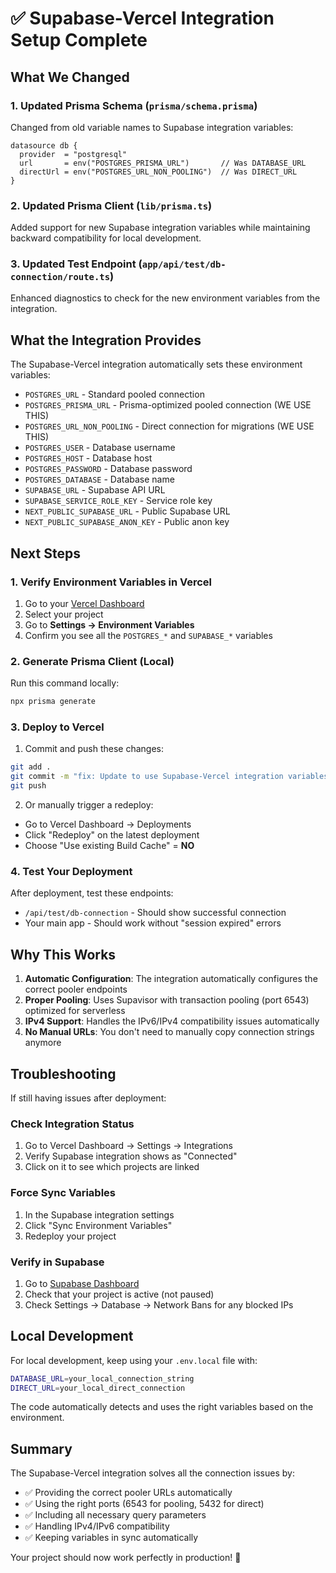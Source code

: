 # ✅ Supabase-Vercel Integration Setup Complete

## What We Changed

### 1. Updated Prisma Schema (`prisma/schema.prisma`)
Changed from old variable names to Supabase integration variables:
```prisma
datasource db {
  provider  = "postgresql"
  url       = env("POSTGRES_PRISMA_URL")       // Was DATABASE_URL
  directUrl = env("POSTGRES_URL_NON_POOLING")  // Was DIRECT_URL
}
```

### 2. Updated Prisma Client (`lib/prisma.ts`)
Added support for new Supabase integration variables while maintaining backward compatibility for local development.

### 3. Updated Test Endpoint (`app/api/test/db-connection/route.ts`)
Enhanced diagnostics to check for the new environment variables from the integration.

## What the Integration Provides

The Supabase-Vercel integration automatically sets these environment variables:
- `POSTGRES_URL` - Standard pooled connection
- `POSTGRES_PRISMA_URL` - Prisma-optimized pooled connection (WE USE THIS)
- `POSTGRES_URL_NON_POOLING` - Direct connection for migrations (WE USE THIS)
- `POSTGRES_USER` - Database username
- `POSTGRES_HOST` - Database host
- `POSTGRES_PASSWORD` - Database password
- `POSTGRES_DATABASE` - Database name
- `SUPABASE_URL` - Supabase API URL
- `SUPABASE_SERVICE_ROLE_KEY` - Service role key
- `NEXT_PUBLIC_SUPABASE_URL` - Public Supabase URL
- `NEXT_PUBLIC_SUPABASE_ANON_KEY` - Public anon key

## Next Steps

### 1. Verify Environment Variables in Vercel
1. Go to your [Vercel Dashboard](https://vercel.com/dashboard)
2. Select your project
3. Go to **Settings → Environment Variables**
4. Confirm you see all the `POSTGRES_*` and `SUPABASE_*` variables

### 2. Generate Prisma Client (Local)
Run this command locally:
```bash
npx prisma generate
```

### 3. Deploy to Vercel
1. Commit and push these changes:
```bash
git add .
git commit -m "fix: Update to use Supabase-Vercel integration variables"
git push
```

2. Or manually trigger a redeploy:
- Go to Vercel Dashboard → Deployments
- Click "Redeploy" on the latest deployment
- Choose "Use existing Build Cache" = **NO**

### 4. Test Your Deployment
After deployment, test these endpoints:
- `/api/test/db-connection` - Should show successful connection
- Your main app - Should work without "session expired" errors

## Why This Works

1. **Automatic Configuration**: The integration automatically configures the correct pooler endpoints
2. **Proper Pooling**: Uses Supavisor with transaction pooling (port 6543) optimized for serverless
3. **IPv4 Support**: Handles the IPv6/IPv4 compatibility issues automatically
4. **No Manual URLs**: You don't need to manually copy connection strings anymore

## Troubleshooting

If still having issues after deployment:

### Check Integration Status
1. Go to Vercel Dashboard → Settings → Integrations
2. Verify Supabase integration shows as "Connected"
3. Click on it to see which projects are linked

### Force Sync Variables
1. In the Supabase integration settings
2. Click "Sync Environment Variables"
3. Redeploy your project

### Verify in Supabase
1. Go to [Supabase Dashboard](https://app.supabase.com)
2. Check that your project is active (not paused)
3. Check Settings → Database → Network Bans for any blocked IPs

## Local Development

For local development, keep using your `.env.local` file with:
```bash
DATABASE_URL=your_local_connection_string
DIRECT_URL=your_local_direct_connection
```

The code automatically detects and uses the right variables based on the environment.

## Summary

The Supabase-Vercel integration solves all the connection issues by:
- ✅ Providing the correct pooler URLs automatically
- ✅ Using the right ports (6543 for pooling, 5432 for direct)
- ✅ Including all necessary query parameters
- ✅ Handling IPv4/IPv6 compatibility
- ✅ Keeping variables in sync automatically

Your project should now work perfectly in production! 🎉